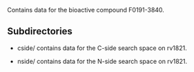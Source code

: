 Contains data for the bioactive compound F0191-3840.

## Subdirectories

- cside/ contains data for the C-side search space on rv1821.

- nside/ contains data for the N-side search space on rv1821.

